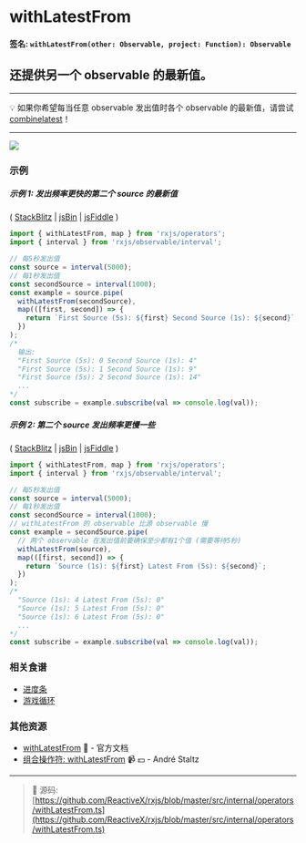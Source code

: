 # withLatestFrom

#### 签名: `withLatestFrom(other: Observable, project: Function): Observable`

## 还提供另一个 observable 的最新值。

---

:bulb: 如果你希望每当任意 observable 发出值时各个 observable 的最新值，请尝试 [combinelatest](combinelatest.md)！

---

<div class="ua-ad"><a href="https://ultimateangular.com/?ref=76683_kee7y7vk"><img src="https://ultimateangular.com/assets/img/banners/ua-leader.svg"></a></div>

### 示例

##### 示例 1: 发出频率更快的第二个 source 的最新值

( [StackBlitz](https://stackblitz.com/edit/typescript-sekrr5?file=index.ts) |
[jsBin](http://jsbin.com/fitekeseru/1/edit?js,console) |
[jsFiddle](https://jsfiddle.net/btroncone/9c3pfgpk/) )

```js
import { withLatestFrom, map } from 'rxjs/operators';
import { interval } from 'rxjs/observable/interval';

// 每5秒发出值
const source = interval(5000);
// 每1秒发出值
const secondSource = interval(1000);
const example = source.pipe(
  withLatestFrom(secondSource),
  map(([first, second]) => {
    return `First Source (5s): ${first} Second Source (1s): ${second}`;
  })
);
/*
  输出:
  "First Source (5s): 0 Second Source (1s): 4"
  "First Source (5s): 1 Second Source (1s): 9"
  "First Source (5s): 2 Second Source (1s): 14"
  ...
*/
const subscribe = example.subscribe(val => console.log(val));
```

##### 示例 2: 第二个 source 发出频率更慢一些

( [StackBlitz](https://stackblitz.com/edit/typescript-unq2gn?file=index.ts) |
[jsBin](http://jsbin.com/vujekucuxa/1/edit?js,console) |
[jsFiddle](https://jsfiddle.net/btroncone/bywLL579/) )

```js
import { withLatestFrom, map } from 'rxjs/operators';
import { interval } from 'rxjs/observable/interval';

// 每5秒发出值
const source = interval(5000);
// 每1秒发出值
const secondSource = interval(1000);
// withLatestFrom 的 observable 比源 observable 慢
const example = secondSource.pipe(
  // 两个 observable 在发出值前要确保至少都有1个值 (需要等待5秒)
  withLatestFrom(source),
  map(([first, second]) => {
    return `Source (1s): ${first} Latest From (5s): ${second}`;
  })
);
/*
  "Source (1s): 4 Latest From (5s): 0"
  "Source (1s): 5 Latest From (5s): 0"
  "Source (1s): 6 Latest From (5s): 0"
  ...
*/
const subscribe = example.subscribe(val => console.log(val));
```

### 相关食谱

* [进度条](../../recipes/progressbar.md)
* [游戏循环](../../recipes/gameloop.md)

### 其他资源

* [withLatestFrom](http://cn.rx.js.org/class/es6/Observable.js~Observable.html#instance-method-withLatestFrom) :newspaper: - 官方文档
* [组合操作符: withLatestFrom](https://egghead.io/lessons/rxjs-combination-operator-withlatestfrom?course=rxjs-beyond-the-basics-operators-in-depth) :video_camera: :dollar: - André Staltz

---
> :file_folder: 源码:  [https://github.com/ReactiveX/rxjs/blob/master/src/internal/operators/withLatestFrom.ts](https://github.com/ReactiveX/rxjs/blob/master/src/internal/operators/withLatestFrom.ts)
